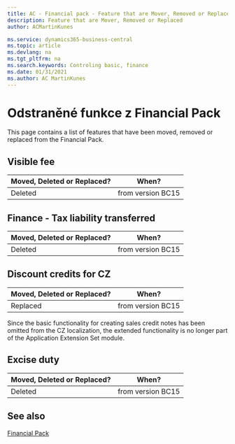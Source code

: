 ```yaml
---
title: AC - Financial pack - Feature that are Mover, Removed or Replaced | Microsoft Docs
description: Feature that are Mover, Removed or Replaced
author: ACMartinKunes

ms.service: dynamics365-business-central
ms.topic: article
ms.devlang: na
ms.tgt_pltfrm: na
ms.search.keywords: Controling basic, finance 
ms.date: 01/31/2021
ms.author: AC MartinKunes
---
```


# Odstraněné funkce z Financial Pack

This page contains a list of features that have been moved, removed or replaced from the Financial Pack.

## Visible fee


| Moved, Deleted or Replaced? | When? |
|----|----|
| Deleted | from version BC15 |


## Finance - Tax liability transferred


| Moved, Deleted or Replaced? | When? |
|----|----|
| Deleted | from version BC15 |


## Discount credits for CZ


| Moved, Deleted or Replaced? | When? |
|----|----|
| Replaced | from version BC15 |

Since the basic functionality for creating sales credit notes has been omitted from the CZ localization, the extended functionality is no longer part of the Application Extension Set module.

## Excise duty

| Moved, Deleted or Replaced? | When? |
|----|----|
| Deleted | from version BC15 |

## See also
[Financial Pack](finance-pack.md)